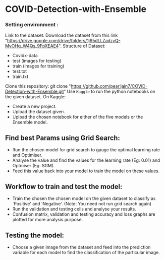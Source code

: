 # COVID-Detection-with-Ensemble

### Setting environment :

Link to the dataset:
Download the dataset from this link "https://drive.google.com/drive/folders/1j95dLLZadzyQ-MvOHq_W4Qs_9FpXEAE4".
Structure of Dataset:
- Covidx-data
 - test (images for testing)
 - train (images for training)
 - test.txt
 - train.txt 

Clone this repository:
git clone "https://github.com/pearljain7/COVID-Detection-with-Ensemble.git"
Use ``Kaggle`` to run the python notebooks on the given dataset.
On Kaggle:
 - Create a new project.
 - Upload the dataset given.
 - Upload the chosen notebook for either of the five models or the Ensemble model.

## Find best Params using Grid Search:

* Run the chosen model for grid search to gauge the optimal learning rate and Optimiser.
* Analyse the value and find the values for the learning rate (Eg: 0.01) and Optmiser (Eg: SGM).
* Feed this value back into your model to train the model on these values.

## Workflow to train and test the model:
* Train the chosen the chosen model on the given dataset to classify as 'Positive' and 'Negative'. (Note: You need not run grid search again)
* Run the  validation and testing cells and analyse your results.
* Confusion matrix, validation and testing accuracy and loss graphs are plotted for more analysis purpose.

## Testing the model:
* Choose a given image from the dataset and feed into the prediction variable for each model to find the classification of the particular image.

